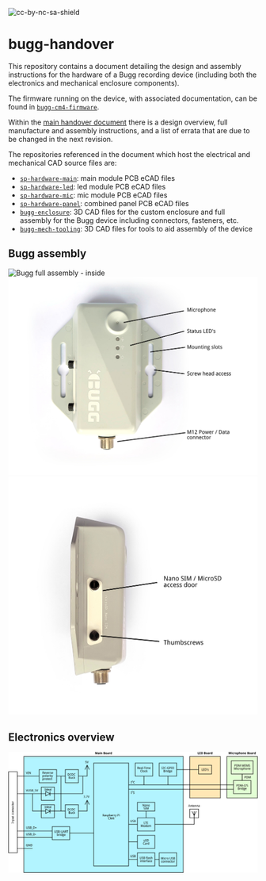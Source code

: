 ![cc-by-nc-sa-shield](https://img.shields.io/badge/License-CC%20BY--NC--SA%204.0-lightgrey.svg)

# bugg-handover

This repository contains a document detailing the design and assembly instructions for the hardware of a Bugg recording device (including both the electronics and mechanical enclosure components). 

The firmware running on the device, with associated documentation, can be found in [``bugg-cm4-firmware``](https://github.com/bugg-resources/bugg-cm4-firmware).

Within the [main handover document](https://raw.githubusercontent.com/bugg-resources/bugg-handover/master/bugg-handover.pdf?token=GHSAT0AAAAAABSRG7B7T6BEZWMJQBPE7FNYYSNI6KQ) there is a design overview, full manufacture and assembly instructions, and a list of errata that are due to be changed in the next revision.

The repositories referenced in the document which host the electrical and mechanical CAD source files are:
* [``sp-hardware-main``](https://github.com/bugg-resources/sp-hardware-main): main module PCB eCAD files
* [``sp-hardware-led``](https://github.com/bugg-resources/sp-hardware-led): led module PCB eCAD files
* [``sp-hardware-mic``](https://github.com/bugg-resources/sp-hardware-mic): mic module PCB eCAD files
* [``sp-hardware-panel``](https://github.com/bugg-resources/sp-hardware-panel): combined panel PCB eCAD files
* [``bugg-enclosure``](https://github.com/bugg-resources/bugg-enclosure): 3D CAD files for the custom enclosure and full assembly for the Bugg device including connectors, fasteners, etc.   
* [``bugg-mech-tooling``](https://github.com/bugg-resources/bugg-mech-tooling): 3D CAD files for tools to aid assembly of the device

## Bugg assembly 

![Bugg full assembly - inside](https://raw.githubusercontent.com/bugg-resources/bugg-handover/master/img/bugg-v2-inside-annotate.png?raw=true)
![Bugg full assembly - top](https://raw.githubusercontent.com/bugg-resources/bugg-handover/master/img/bugg-v2-top.png?raw=true)
![Bugg full assembly - side](https://raw.githubusercontent.com/bugg-resources/bugg-handover/master/img/bugg-v2-side-annotate.png?raw=true)

## Electronics overview

![Bugg full assembly - side](https://raw.githubusercontent.com/bugg-resources/bugg-handover/master/img/system-diagram.png?raw=true)
